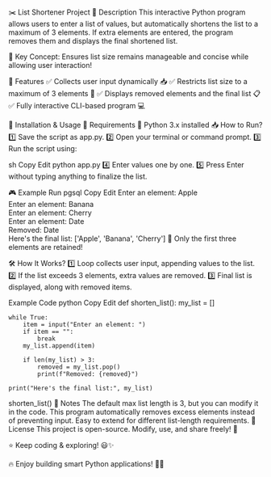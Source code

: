 ✂️ List Shortener Project
📜 Description
This interactive Python program allows users to enter a list of values, but automatically shortens the list to a maximum of 3 elements. If extra elements are entered, the program removes them and displays the final shortened list.

🔹 Key Concept: Ensures list size remains manageable and concise while allowing user interaction!

🌟 Features
✅ Collects user input dynamically 📥
✅ Restricts list size to a maximum of 3 elements 🚫
✅ Displays removed elements and the final list 📋
✅ Fully interactive CLI-based program 💻

🚀 Installation & Usage
🔧 Requirements
🐍 Python 3.x installed
📥 How to Run?
1️⃣ Save the script as app.py.
2️⃣ Open your terminal or command prompt.
3️⃣ Run the script using:

sh
Copy
Edit
python app.py
4️⃣ Enter values one by one.
5️⃣ Press Enter without typing anything to finalize the list.

🎮 Example Run
pgsql
Copy
Edit
Enter an element: Apple  
Enter an element: Banana  
Enter an element: Cherry  
Enter an element: Date  
Removed: Date  
Here's the final list: ['Apple', 'Banana', 'Cherry']
🔹 Only the first three elements are retained!

🛠 How It Works?
1️⃣ Loop collects user input, appending values to the list.
2️⃣ If the list exceeds 3 elements, extra values are removed.
3️⃣ Final list is displayed, along with removed items.

Example Code
python
Copy
Edit
def shorten_list():
    my_list = []
    
    while True:
        item = input("Enter an element: ")
        if item == "":
            break
        my_list.append(item)

        if len(my_list) > 3:
            removed = my_list.pop()
            print(f"Removed: {removed}")

    print("Here's the final list:", my_list)

shorten_list()
📝 Notes
The default max list length is 3, but you can modify it in the code.
This program automatically removes excess elements instead of preventing input.
Easy to extend for different list-length requirements.
📄 License
This project is open-source. Modify, use, and share freely! 🚀

⭐ Keep coding & exploring! 😃✨

🔥 Enjoy building smart Python applications! 🐍💡